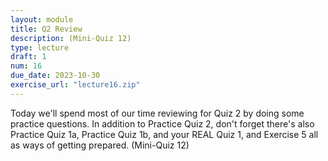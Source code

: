 ```yaml
---
layout: module
title: Q2 Review
description: (Mini-Quiz 12)
type: lecture
draft: 1
num: 16
due_date: 2023-10-30
exercise_url: "lecture16.zip"
---
```


Today we'll spend most of our time reviewing for Quiz 2 by doing some practice questions. In addition to Practice Quiz 2, don't forget there's also Practice Quiz 1a, Practice Quiz 1b, and your REAL Quiz 1, and Exercise 5 all as ways of getting prepared. (Mini-Quiz 12)